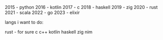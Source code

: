2015 - python
2016 - kotlin
2017 - c
2018 - haskell
2019 - zig
2020 - rust
2021 - scala
2022 - go
2023 - elixir

langs i want to do:

rust - for sure
c
c++
kotlin
haskell
zig
nim
